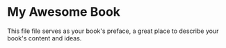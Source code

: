 
# My Awesome Book

This file file serves as your book's preface, a great place to describe your book's content and ideas.

## 
